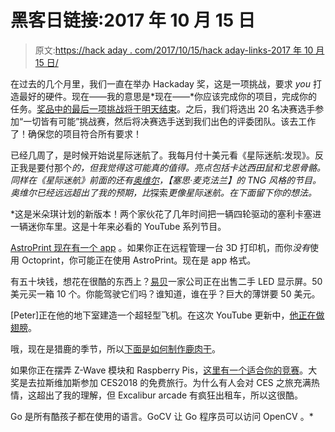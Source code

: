 # 黑客日链接:2017 年 10 月 15 日

> 原文:[https://hack aday . com/2017/10/15/hack aday-links-2017 年 10 月 15 日/](https://hackaday.com/2017/10/15/hackaday-links-october-15-2017/)

在过去的几个月里，我们一直在举办 Hackaday 奖，这是一项挑战，要求 *you* 打造最好的硬件。现在——我的意思是*现在——*你应该完成你的项目，完成你的任务。[奖品中的最后一项挑战将于明天结束](https://hackaday.io/prize/details)。之后，我们将选出 20 名决赛选手参加“一切皆有可能”挑战赛，然后将决赛选手送到我们出色的评委团队。该去工作了！确保您的项目符合所有要求！

已经几周了，是时候开始说星际迷航了。我每月付十美元看《星际迷航:发现》。反正我是要付那个*的，但我觉得这可能真的值得。亮点包括卡达西田鼠和戈恩骨骼。同样在《星际迷航》前面的还有[奥维尔](https://www.fox.com/the-orville/)，【塞思·麦克法兰】的 TNG 风格的节目。奥维尔已经远远超出了我的预期，比*探索*更像星际迷航。在下面留下你的想法。*

 *这是米朵琪计划的新版本！两个家伙花了几年时间把一辆四轮驱动的塞利卡塞进一辆迷你车里。这是十年来必看的 YouTube 系列节目。

[AstroPrint 现在有一个 app](https://blog.astroprint.com/astroprint-mobile-for-iphone-ios-and-android/) 。如果你正在远程管理一台 3D 打印机，而你*没有*使用 Octoprint，你可能正在使用 AstroPrint。现在是 app 格式。

有五十块钱，想花在很酷的东西上？[易贝](http://www.ebay.com/itm/232520098489)一家公司正在出售二手 LED 显示屏。50 美元买一箱 10 个。你能驾驶它们吗？谁知道，谁在乎？巨大的薄饼要 50 美元。

[Peter]正在他的地下室建造一个超轻型飞机。在这次 YouTube 更新中，[他正在做翅膀](https://www.youtube.com/watch?v=xEqCt7GZo7M)。

哦，现在是猎鹿的季节，所以[下面是如何制作鹿肉干](https://hackaday.io/project/27724-food-dehydrator-simple-and-cheap)。

如果你正在摆弄 Z-Wave 模块和 Raspberry Pis，[这里有一个适合你的竞赛](https://makershare.com/missions/z-wave-challenge)。大奖是去拉斯维加斯参加 CES2018 的免费旅行。为什么有人会对 CES 之旅充满热情，这超出了我的理解，但 Excalibur arcade 有疯狂出租车，所以这很酷。

Go 是所有酷孩子都在使用的语言。GoCV 让 Go 程序员可以访问 OpenCV 。*